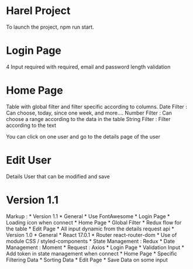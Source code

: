 # Harel Project

To launch the project, npm run start.
# Login Page

4 Input required with required, email and password length validation

# Home Page

Table with global filter and filter specific according to columns. 
Date Filter : Can choose, today, since one week, and more....
Number Filter : Can choose a range according to the data in the table
String Filter : Filter according to the text 

You can click on one user and go to the details page of the user

# Edit User

Details User that can be modified and save
# Version 1.1

Markup : * Version 1.1
            * General 
                * Use FontAwesome
            * Login Page
                * Loading icon when connect
            * Home Page
                * Global Filter
                * Redux flow for the table
            * Edit Page
                * All input dynamic from the details request api 
          * Version 1.0
            * General
                * React 17.0.1
                * Router react-router-dom
                * Use of module CSS / styled-components
                * State Management : Redux
                * Date Management : Moment
                * Request : Axios
            * Login Page
                * Validation Input
                * Add token in state management when connect 
            * Home Page
                * Specific Filtering Data
                * Sorting Data
            * Edit Page
                * Save Data on some input

